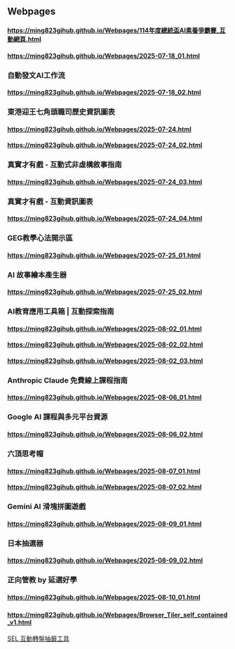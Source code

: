 ## Webpages
#### https://ming823gihub.github.io/Webpages/114年度總統盃AI素養爭霸賽_互動網頁.html
#### https://ming823gihub.github.io/Webpages/2025-07-18_01.html
### 自動發文AI工作流
#### https://ming823gihub.github.io/Webpages/2025-07-18_02.html
### 東港迎王七角頭職司歷史資訊圖表
#### https://ming823gihub.github.io/Webpages/2025-07-24.html
#### https://ming823gihub.github.io/Webpages/2025-07-24_02.html
### 真實才有戲 - 互動式非虛構敘事指南
#### https://ming823gihub.github.io/Webpages/2025-07-24_03.html
### 真實才有戲 - 互動資訊圖表
#### https://ming823gihub.github.io/Webpages/2025-07-24_04.html
### GEG教學心法開示區
#### https://ming823gihub.github.io/Webpages/2025-07-25_01.html
### AI 故事繪本產生器
#### https://ming823gihub.github.io/Webpages/2025-07-25_02.html
### AI教育應用工具箱 | 互動探索指南
#### https://ming823gihub.github.io/Webpages/2025-08-02_01.html
#### https://ming823gihub.github.io/Webpages/2025-08-02_02.html
#### https://ming823gihub.github.io/Webpages/2025-08-02_03.html
### Anthropic Claude 免費線上課程指南
#### https://ming823gihub.github.io/Webpages/2025-08-06_01.html
### Google AI 課程與多元平台資源
#### https://ming823gihub.github.io/Webpages/2025-08-06_02.html
### 六頂思考帽
#### https://ming823gihub.github.io/Webpages/2025-08-07_01.html
#### https://ming823gihub.github.io/Webpages/2025-08-07_02.html
### Gemini AI 滑塊拼圖遊戲
#### https://ming823gihub.github.io/Webpages/2025-08-09_01.html
### 日本抽選器
#### https://ming823gihub.github.io/Webpages/2025-08-09_02.html
### 正向管教 by 延選好學
#### https://ming823gihub.github.io/Webpages/2025-08-10_01.html
###
#### https://ming823gihub.github.io/Webpages/Browser_Tiler_self_contained_v1.html
[SEL 互動轉盤抽籤工具](https://ming823gihub.github.io/Webpages/2025-08-13_01.html)
